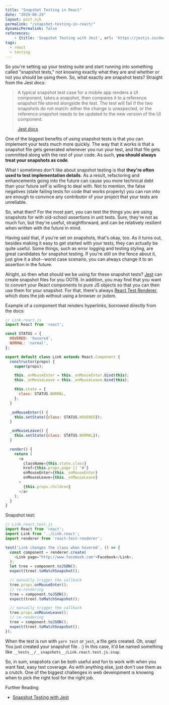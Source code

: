```yaml
---
title: "Snapshot Testing in React"
date: "2019-06-29"
layout: post.njk
permalink: "/snapshot-testing-in-react/"
dynamicPermalink: false
references:
    - {title: 'Snapshot Testing with Jest', url: 'https://jestjs.io/docs/en/snapshot-testing'}
tags:
  - react
  - testing
---
```


So you're setting up your testing suite and start running into something called "snapshot tests," not knowing exactly what they are and whether or not you should be using them. So, what exactly are snapshot tests? Straight from the Jest docs:

> A typical snapshot test case for a mobile app renders a UI component, takes a snapshot, then compares it to a reference snapshot file stored alongside the test. The test will fail if the two snapshots do not match: either the change is unexpected, or the reference snapshot needs to be updated to the new version of the UI component.
> 
> [Jest docs](https://jestjs.io/docs/en/snapshot-testing)

One of the biggest benefits of using snapshot tests is that you can implement your tests much more quickly. The way that it works is that a snapshot file gets generated whenever you run your test, and that file gets committed along with the rest of your code. As such, **you should always treat your snapshots as code**.

What I sometimes don't like about snapshot testing is that **they're often used to test implementation details**. As a result, refactoring and enhancements going into the future can cause you more technical debt than your future self is willing to deal with. Not to mention, the false negatives (stale failing tests for code that works properly) you can run into are enough to convince any contributor of your project that your tests are unreliable.

So, what then? For the most part, you can test the things you are using snapshots for with old-school assertions in unit tests. Sure, they're not as much fun, but they're useful, straightforward, and can be relatively resilient when written with the future in mind.

Having said that, if you're set on snapshots, that's okay, too. As it turns out, besides making it easy to get started with your tests, they can actually be quite useful. Some things, such as error logging and testing styling, are great candidates for snapshot testing. If you're still on the fence about it, just give it a shot--worst case scenario, you can always change it to an assertion in the future.

Alright, so then what should we be using for these snapshot tests? [Jest](https://jestjs.io/docs/en/snapshot-testing.html) can create snapshot files for you OOTB. In addition, you may find that you want to convert your React components to pure JS objects so that you can then use them for your snapshot. For that, there's always [React Test Renderer](https://reactjs.org/docs/test-renderer.html), which does the job without using a browser or jsdom.

Example of a component that renders hyperlinks, borrowed directly from the docs:

```js
// Link.react.js
import React from 'react';

const STATUS = {
  HOVERED: 'hovered',
  NORMAL: 'normal',
};

export default class Link extends React.Component {
  constructor(props) {
    super(props);

    this._onMouseEnter = this._onMouseEnter.bind(this);
    this._onMouseLeave = this._onMouseLeave.bind(this);

    this.state = {
      class: STATUS.NORMAL,
    };
  }

  _onMouseEnter() {
    this.setState({class: STATUS.HOVERED});
  }

  _onMouseLeave() {
    this.setState({class: STATUS.NORMAL});
  }

  render() {
    return (
      <a
        className={this.state.class}
        href={this.props.page || '#'}
        onMouseEnter={this._onMouseEnter}
        onMouseLeave={this._onMouseLeave}
      >
        {this.props.children}
      </a>
    );
  }
}
```

Snapshot test:

```js
// Link.react.test.js
import React from 'react';
import Link from '../Link.react';
import renderer from 'react-test-renderer';

test('Link changes the class when hovered', () => {
  const component = renderer.create(
    <Link page="http://www.facebook.com">Facebook</Link>,
  );
  let tree = component.toJSON();
  expect(tree).toMatchSnapshot();

  // manually trigger the callback
  tree.props.onMouseEnter();
  // re-rendering
  tree = component.toJSON();
  expect(tree).toMatchSnapshot();

  // manually trigger the callback
  tree.props.onMouseLeave();
  // re-rendering
  tree = component.toJSON();
  expect(tree).toMatchSnapshot();
});
```

When the test is run with `yarn test` or `jest`, a file gets created. Oh, snap! You just created your snapshot file
. :) In this case, it'd be named something like `__tests__/__snapshots__/Link.react.test.js.snap`.

So, in sum, snapshots can be both useful and fun to work with when you want fast, easy test coverage. As with anything else, just don't use them as a crutch. One of the biggest challenges in web development is knowing when to pick the right tool for the right job.

<div class="references-block">
<span class="references-block__title">Further Reading</span>

- [Snapshot Testing with Jest](https://jestjs.io/docs/en/snapshot-testing)
</div>
